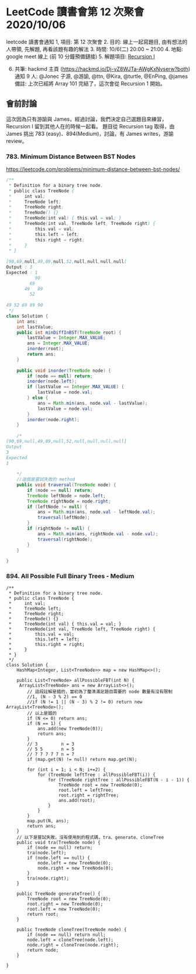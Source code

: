 # LeetCode 讀書會第 12 次聚會 2020/10/06

leetcode 讀書會通知
1, 項目: 第 12 次聚會
2. 目的: 線上一起寫題目, 由有想法的人帶領, 先解題, 再看該題有趣的解法
3. 時間: 10/6(二) 20:00 ~ 21:00
4. 地點: google meet 線上 (前 10 分鐘預備鏈接)
5. 解題項目:  [Recursion I](https://leetcode.com/explore/learn/card/recursion-i/)

6. 共筆: hackmd 主頁 (https://hackmd.io/Dj-vZ8WJTa-AWgKxNvserw?both)
通知 9 人: @Jonec 子源, @游諭, @ttn, @Kira, @turtle, @EnPing, @james
備註: 上次已經將 Array 101 完結了，這次會從 Recursion 1 開始。


## 會前討論
這次因為只有游諭與 James，經過討論，我們決定自己選題目來練習， Recursion I 留到其他人在的時候一起看。
題目從 Recursion tag 取得，由 James 挑出 783 (easy)、894(Medium)，討論，有 James writes，游諭 review。

### 783. Minimum Distance Between BST Nodes

https://leetcode.com/problems/minimum-distance-between-bst-nodes/
``` java
/**
 * Definition for a binary tree node.
 * public class TreeNode {
 *     int val;
 *     TreeNode left;
 *     TreeNode right;
 *     TreeNode() {}
 *     TreeNode(int val) { this.val = val; }
 *     TreeNode(int val, TreeNode left, TreeNode right) {
 *         this.val = val;
 *         this.left = left;
 *         this.right = right;
 *     }
 * }
 
[90,69,null,49,89,null,52,null,null,null,null]
Output : 3
Expected : 1
           90
         69
       49   89  
         52
         
49 52 69 89 90   
 */
class Solution {
    int ans;
    int lastValue;
    public int minDiffInBST(TreeNode root) {
        lastValue = Integer.MAX_VALUE;
        ans = Integer.MAX_VALUE;
        inorder(root);
        return ans;
    }
    
    public void inorder(TreeNode node) {
        if (node == null) return;
        inorder(node.left);
        if (lastValue == Integer.MAX_VALUE) {
            lastValue = node.val;
        } else {
            ans = Math.min(ans, node.val - lastValue);
            lastValue = node.val;
        }
        inorder(node.right);
    }
    
    /*
[90,69,null,49,89,null,52,null,null,null,null]
Output
3
Expected
1
    
    */
    //這個是嘗試失敗的 method
    public void traversal(TreeNode node) {
        if (node == null) return;
        TreeNode leftNode = node.left;
        TreeNode rightNode = node.right;
        if (leftNode != null) {
            ans = Math.min(ans, node.val - leftNode.val);
            traversal(leftNode);
        } 
        if (rightNode != null) {
            ans = Math.min(ans, rightNode.val - node.val);
            traversal(rightNode);
        }
    }
    
}
```


### 894. All Possible Full Binary Trees - Medium

```java=
/**
 * Definition for a binary tree node.
 * public class TreeNode {
 *     int val;
 *     TreeNode left;
 *     TreeNode right;
 *     TreeNode() {}
 *     TreeNode(int val) { this.val = val; }
 *     TreeNode(int val, TreeNode left, TreeNode right) {
 *         this.val = val;
 *         this.left = left;
 *         this.right = right;
 *     }
 * }
 */
class Solution {
    HashMap<Integer, List<TreeNode>> map = new HashMap<>();
    
    public List<TreeNode> allPossibleFBT(int N) {
     ArrayList<TreeNode> ans = new ArrayList<>();
        // 這段註解是錯的，當初為了釐清滿足題目需要的 node 數量有沒有限制
        //1, (N - 3 % 2) == 0 
        //if (N != 1 || (N - 3) % 2 != 0) return new ArrayList<TreeNode>();
        // 以上是錯的
        if (N <= 0) return ans;
        if (N == 1) {
            ans.add(new TreeNode(0));
            return ans;
        }
        // 3         n = 3  
        // 5 5       n = 5
        // 7 7 7 7 7 n = 7
        if (map.get(N) != null) return map.get(N);
        
        for (int i = 1; i < N; i+=2) {
            for (TreeNode leftTree : allPossibleFBT(i)) {
                for (TreeNode rightTree : allPossibleFBT(N - i - 1)) {
                    TreeNode root = new TreeNode(0); 
                    root.left = leftTree;
                    root.right = rightTree;
                    ans.add(root);
                }
            }
        }
        map.put(N, ans);
        return ans;
    }
    // 以下是嘗試失敗，沒有使用到的程式碼，tra、generate、cloneTree
    public void tra(TreeNode node) {
        if (node == null) return;
        tra(node.left);
        if (node.left == null) {
            node.left = new TreeNode(0);
            node.right = new TreeNode(0);
        } 
        tra(node.right);
    }
    
    public TreeNode generateTree() {
        TreeNode root = new TreeNode(0);
        root.right = new TreeNode(0);
        root.left = new TreeNode(0);
        return root;
    }
    
    public TreeNode cloneTree(TreeNode node) {
        if (node == null) return null;
        node.left = cloneTree(node.left);
        node.right = cloneTree(node.right);
        return node;
    }
    
}

```